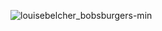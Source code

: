 ![louisebelcher_bobsburgers-min](https://user-images.githubusercontent.com/121826703/233207590-754ba929-1c8a-4d38-9a30-3004ae895600.png)


<!--
**ysbllcby/ysbllcby** is a ✨ _special_ ✨ repository because its `README.md` (this file) appears on your GitHub profile.

Here are some ideas to get you started:

- 🔭 I’m currently working on ...
- 🌱 I’m currently learning ...
- 👯 I’m looking to collaborate on ...
- 🤔 I’m looking for help with ...
- 💬 Ask me about ...
- 📫 How to reach me: ...
- 😄 Pronouns: ...
- ⚡ Fun fact: ...
-->

